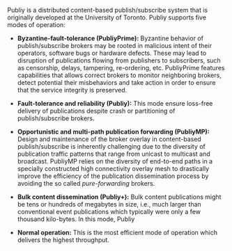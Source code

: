 Publiy is a distributed content-based publish/subscribe system that is originally developed at the University of Toronto. Publiy supports five modes of operation:

  * **Byzantine-fault-tolerance (PubliyPrime):** Byzantine behavior of publish/subscribe brokers may be rooted in malicious intent of their operators, software bugs or hardware defects. These may lead to disruption of publications flowing from publishers to subscribers, such as censorship, delays, tampering, re-ordering, etc. PubliyPrime features capabilities that allows correct brokers to monitor neighboring brokers, detect potential their misbehaviors and take action in order to ensure that the service integrity is preserved.

  * **Fault-tolerance and reliability (Publiy):** This mode ensure loss-free delivery of publications despite crash or partitioning of publish/subscribe brokers.

  * **Opportunistic and multi-path publication forwarding (PubliyMP):** Design and maintenance of the broker overlay in content-based publish/subscribe is inherently challenging due to the diversity of publication traffic patterns that range from unicast to multicast and broadcast. PubliyMP relies on the diversity of end-to-end paths in a specially constructed high connectivity overlay mesh to drastically improve the efficiency of the publication dissemination process by avoiding the so called _pure-forwarding_ brokers.

  * **Bulk content dissemination (Publiy+):** Bulk content publications might be tens or hundreds of megabytes in size, i.e., much larger than conventional event publications which typically were only a few thousand kilo-bytes. In this mode, Publiy

  * **Normal operation:** This is the most efficient mode of operation which delivers the highest throughput.